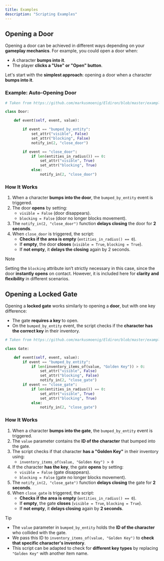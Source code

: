 ```yaml
---
title: Examples
description: "Scripting Examples"
---
```


## Opening a Door

Opening a door can be achieved in different ways depending on your **gameplay mechanics**. For example, you could open a door when:
- A character **bumps into it**.
- The player **clicks a "Use" or "Open" button**.

Let's start with the **simplest approach**: opening a door when a character **bumps into it**.

### **Example: Auto-Opening Door**

```python
# Taken from https://github.com/markusmoenig/Eldiron/blob/master/examples/Harbor.eldiron

class Door:

    def event(self, event, value):

        if event == "bumped_by_entity":
            set_attr("visible", False)
            set_attr("blocking", False)
            notify_in(2, "close_door")

        if event == "close_door":
            if len(entities_in_radius()) == 0:
                set_attr("visible", True)
                set_attr("blocking", True)
            else:
                notify_in(2, "close_door")
```

### **How It Works**
1. When a character **bumps into the door**, the `bumped_by_entity` event is triggered.
2. The door **opens** by setting:
   - `visible = False` (door disappears).
   - `blocking = False` (door no longer blocks movement).
3. The `notify_in(2, "close_door")` function **delays closing** the door for **2 seconds**.
4. When `close_door` is triggered, the script:
   - **Checks if the area is empty** (`entities_in_radius() == 0`).
   - If **empty**, the door **closes** (`visible = True`, `blocking = True`).
   - If **not empty**, it **delays the closing** again by 2 seconds.

> [!NOTE]
> Setting the `blocking` attribute isn’t strictly necessary in this case, since the door **instantly opens** on contact. However, it is included here for **clarity and flexibility** in different scenarios.

## Opening a Locked Gate

Opening a **locked gate** works similarly to opening a **door**, but with one key difference:
- The gate **requires a key** to open.
- On the `bumped_by_entity` event, the script checks if the **character has the correct key** in their inventory.

```python
# Taken from https://github.com/markusmoenig/Eldiron/blob/master/examples/Harbor.eldiron

class Gate:

    def event(self, event, value):
        if event == "bumped_by_entity":
            if len(inventory_items_of(value, "Golden Key")) > 0:
                set_attr("visible", False)
                set_attr("blocking", False)
                notify_in(2, "close_gate")
        if event == "close_gate":
            if len(entities_in_radius()) == 0:
                set_attr("visible", True)
                set_attr("blocking", True)
            else:
                notify_in(2, "close_gate")
```

### **How It Works**
1. When a character **bumps into the gate**, the `bumped_by_entity` event is triggered.
2. The `value` parameter contains the **ID of the character** that bumped into the gate.
3. The script checks if that character **has a "Golden Key"** in their inventory using:
   - `inventory_items_of(value, "Golden Key") > 0`
4. If the character **has the key**, the gate **opens** by setting:
   - `visible = False` (gate disappears).
   - `blocking = False` (gate no longer blocks movement).
5. The `notify_in(2, "close_gate")` function **delays closing** the gate for **2 seconds**.
6. When `close_gate` is triggered, the script:
   - **Checks if the area is empty** (`entities_in_radius() == 0`).
   - If **empty**, the gate **closes** (`visible = True`, `blocking = True`).
   - If **not empty**, it **delays closing** again by **2 seconds**.

> [!TIP]
> - The `value` parameter in `bumped_by_entity` holds the **ID of the character** who collided with the gate.
> - We pass this ID to `inventory_items_of(value, "Golden Key")` to **check that specific character's inventory**.
> - This script can be adapted to check for **different key types** by replacing `"Golden Key"` with another item name.
